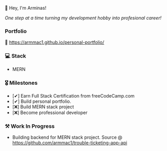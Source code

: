 👋 Hey, I'm Arminas!

*One step at a time turning my development hobby into profesional career!*

### Portfolio
💼 https://armmac1.github.io/personal-portfolio/

### 💻 Stack 
- MERN

### 🎖 Milestones
  
  - [✔] Earn Full Stack Certification from freeCodeCamp.com
  - [✔] Build personal portfolio.
  - [❌] Build MERN stack project
  - [❌] Become professional developer

### ⚒ Work In Progress

  - Building backend for MERN stack project. Source @ https://github.com/armmac1/trouble-ticketing-app-api
